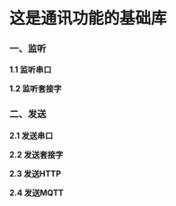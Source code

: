 # 这是通讯功能的基础库

### 一、监听
**1.1 监听串口**

**1.2 监听套接字**

### 二、发送
**2.1 发送串口**

**2.2 发送套接字**

**2.3 发送HTTP**

**2.4 发送MQTT**